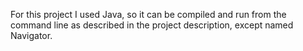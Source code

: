 For this project I used Java, so it can be compiled and run from 
the command line as described in the project description, except
named Navigator.
